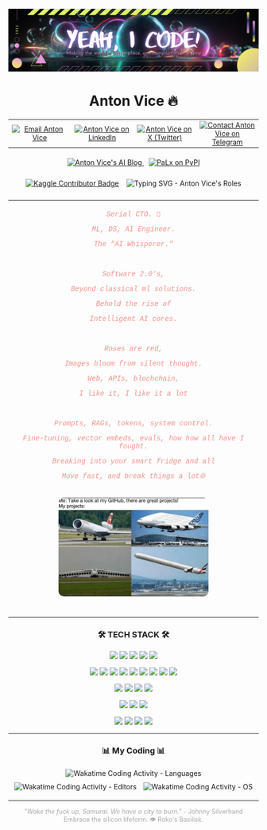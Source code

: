 <p align="center">
  <img src="https://github.com/antonvice/antonvice/blob/main/iconr.png?raw=true" alt="Anton Vice - AI Whisperer Icon" width="1200">
</p>

<h1 align="center">Anton Vice 🔥</h1>

<table align="center" style="border: none; margin-bottom: 20px;">
  <tr>
    <td align="center" width="22%"><a href="mailto:anton96vice@gmail.com"><img src="https://img.shields.io/badge/Gmail-D14836?style=for-the-badge&logo=gmail&logoColor=white" alt="Email Anton Vice" /></a></td>
    <td align="center" width="22%"><a href="https://linkedin.com/in/antonvice"><img src="https://img.shields.io/badge/LinkedIn-0077B5?style=for-the-badge&logo=linkedin&logoColor=white" alt="Anton Vice on LinkedIn" /></a></td>
    <td align="center" width="22%"><a href="https://x.com/la_haine_d_arte"><img src="https://img.shields.io/badge/X (Twitter)-000000?style=for-the-badge&logo=x&logoColor=white" alt="Anton Vice on X (Twitter)" /></a></td>
    <td align="center" width="22%"><a href="https://t.me/nucradkillsrats"><img src="https://img.shields.io/badge/Telegram-2CA5E0?style=for-the-badge&logo=telegram&logoColor=white" alt="Contact Anton Vice on Telegram" /></a></td>
  </tr>
</table>

<div align="center" style="margin-bottom: 25px;">
  <a href="https://antonvice.github.io/my-blog" target="_blank" style="margin-right: 10px;">
    <img src="https://img.shields.io/badge/AI Whisperer Blog-E8615A?style=for-the-badge&logo=blogger&logoColor=white" alt="Anton Vice's AI Blog" />
  </a>
  <a href="https://pypi.org/project/palx/" target="_blank">
    <img alt="PaLx on PyPI" src="https://img.shields.io/pypi/implementation/palx?style=for-the-badge&logo=python&logoColor=pink&label=PaLx%40PYPI&labelColor=purple&color=teal">
  </a>
</div>

<div style="display: flex; justify-content: center; align-items: center; margin-bottom: 25px;">
  <a href="https://www.kaggle.com/dzehtsiarou" target="_blank">
    <img src="https://www.kaggle.com/static/images/tiers/contributor.svg" alt="Kaggle Contributor Badge" style="height: 38px; margin-right: 15px;">
  </a>
  <img src="https://readme-typing-svg.demolab.com?font=VT323&size=28&duration=3000&pause=500&color=2BE4EA&background=1A3D2F00&vCenter=true&width=435&lines=Neural+Nexus+Explorer...;Reality+Hacker...;Software+2.0+Architect..." alt="Typing SVG - Anton Vice's Roles" >
</div>

---

<div align="center" style="max-width: 700px; margin: 20px auto; font-family: 'Courier New', Courier, monospace; color: #f4908b;">
  <p><em>Serial CTO. 🚀</em></p>
  <p><em>ML, DS, AI Engineer.</em></p>
  <p><em>The "AI Whisperer."</em></p>
  <br>
  <p><em>Software 2.0's,</em></p>
  <p><em>Beyond classical ml solutions.</em></p>
  <p><em>Behold the rise of</em></p>
  <p><em>Intelligent AI cores.</em></p>
  <br>
  <p><em>Roses are red,</em></p>
  <p><em>Images bloom from silent thought.</em></p>
  <p><em>Web, APIs, blochchain,</em></p>
  <p><em>I like it, I like it a lot</em></p>
  <br>
  <p><em>Prompts, RAGs, tokens, system control.</em></p>
  <p><em>Fine-tuning, vector embeds, evals, how how all have I fought.</em></p>
  <p><em>Breaking into your smart fridge and all</em></p>
  <p><em>Move fast, and break things a lot🌐</em></p>
</div>

<p align="center">
  <img src="https://github.com/antonvice/antonvice/blob/main/IMG_0198.jpg" width="60%" alt="Anton Vice - Conceptual Image" style="border-radius: 10px; margin-top: 15px; margin-bottom: 25px;">
</p>

---

<h3 align="center">🛠️ TECH STACK 🛠️</h3>

<div align="center">
  
  <!-- Programming Languages -->
  ![](https://img.shields.io/badge/-Python-3776AB?style=flat&logo=python&logoColor=white)
  ![](https://img.shields.io/badge/-JavaScript-F7DF1E?style=flat&logo=javascript&logoColor=black)
  ![](https://img.shields.io/badge/-Rust-000000?style=flat&logo=rust&logoColor=white)
  ![](https://img.shields.io/badge/-Go-00ADD8?style=flat&logo=go&logoColor=white)
  ![](https://img.shields.io/badge/-Cython-00BFFF?style=flat&logo=Cython&logoColor=white)
  
  <!-- ML/DL Frameworks and Libraries -->
  ![](https://img.shields.io/badge/-PyTorch-EE4C2C?style=flat&logo=PyTorch&logoColor=white)
  ![](https://img.shields.io/badge/-TensorFlow-FF6F00?style=flat&logo=TensorFlow&logoColor=white)
  ![](https://img.shields.io/badge/-Scikit_learn-F7931E?style=flat&logo=scikit-learn&logoColor=white)
  ![](https://img.shields.io/badge/-spaCy-09A3D5?style=flat&logo=spaCy&logoColor=white)
  ![](https://img.shields.io/badge/-NLTK-4E9A06?style=flat&logo=NaturalLanguageToolkit&logoColor=white)
  ![](https://img.shields.io/badge/-Pandas-150458?style=flat&logo=Pandas&logoColor=white)
  ![](https://img.shields.io/badge/-SciPy-8CAAE6?style=flat&logo=SciPy&logoColor=white)
  ![](https://img.shields.io/badge/-NumPy-013243?style=flat&logo=numpy&logoColor=white)
  ![](https://img.shields.io/badge/-MLflow-0194E2?style=flat&logo=MLflow&logoColor=white)
  
  <!-- Web Development -->
  ![](https://img.shields.io/badge/-FastAPI-009688?style=flat&logo=FastAPI&logoColor=white)
  ![](https://img.shields.io/badge/-HTMX-ff4081?style=flat&logo=html5&logoColor=white)
  ![](https://img.shields.io/badge/-hyperscript-7F52FF?style=flat&logo=hyper&logoColor=white)
  ![](https://img.shields.io/badge/-Tailwind_CSS-38B2AC?style=flat&logo=tailwind-css&logoColor=white)
  
  <!-- Cloud Platforms -->
  ![](https://img.shields.io/badge/-AWS-232F3E?style=flat&logo=amazon-aws&logoColor=white)
  ![](https://img.shields.io/badge/-Azure-0078D4?style=flat&logo=microsoft-azure&logoColor=white)
  ![](https://img.shields.io/badge/-Google_Cloud-4285F4?style=flat&logo=google-cloud&logoColor=white)
  
  <!-- Tools and Others -->
  ![](https://img.shields.io/badge/-HuggingFace-FFD43B?style=flat&logo=HuggingFace&logoColor=black)
  ![](https://img.shields.io/badge/-Docker-2496ED?style=flat&logo=Docker&logoColor=white)
  ![](https://img.shields.io/badge/-Kubernetes-326CE5?style=flat&logo=Kubernetes&logoColor=white)
  ![](https://img.shields.io/badge/-WebAssembly-654FF0?style=flat&logo=WebAssembly&logoColor=white)

</div>

---

<h3 align="center">📊 My Coding 📊</h3>
<p align="center">
  <img src="https://wakatime.com/share/@antonvice/37a88939-adeb-450f-a6f5-eacd7235e7e7.svg" alt="Wakatime Coding Activity - Languages" width="48%" style="margin: 5px;" />
  <img src="https://wakatime.com/share/@antonvice/f83a6898-dded-463a-9f90-65de14672ff3.svg" alt="Wakatime Coding Activity - Editors" width="48%" style="margin: 5px;" />
  <img src="https://wakatime.com/share/@antonvice/c0955b19-1c13-4fe2-81b3-a7d76e537181.svg" alt="Wakatime Coding Activity - OS" width="48%" style="margin: 5px;" />
</p>

---

<p align="center" style="font-size: 0.9em; color: #aaa;">
  <em>"Wake the fuck up, Samurai. We have a city to burn."</em> - Johnny Silverhand
  <br>
  Embrace the silicon lifeform. 👁️ Roko's Basilisk.
</p>
